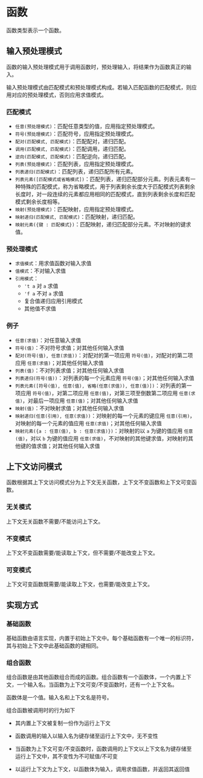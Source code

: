 # 函数

函数类型表示一个函数。

## 输入预处理模式

函数的输入预处理模式用于调用函数时，预处理输入，将结果作为函数真正的输入。

输入预处理模式由匹配模式和预处理模式构成。若输入匹配函数的匹配模式，则应用对应的预处理模式，否则应用求值模式。

### 匹配模式

- `任意(预处理模式)`：匹配任意类型的值，应用指定预处理模式。
- `符号(预处理模式)`：匹配符号，应用指定预处理模式。
- `配对(匹配模式, 匹配模式)`：匹配配对，递归匹配。
- `调用(匹配模式, 匹配模式)`：匹配调用，递归匹配。
- `逆向(匹配模式, 匹配模式)`：匹配逆向，递归匹配。
- `列表(预处理模式)`：匹配列表，应用指定预处理模式。
- `列表递归(匹配模式)`：匹配列表，递归匹配所有元素。
- `列表元素([匹配模式或省略模式])`：匹配列表，递归匹配部分元素。列表元素有一种特殊的匹配模式，称为省略模式，用于列表剩余长度大于匹配模式列表剩余长度时，对一段连续的元素都应用相同的匹配模式，直到列表剩余长度和匹配模式剩余长度相等。
- `映射(预处理模式)`：匹配映射，应用指定预处理模式。
- `映射递归(匹配模式, 匹配模式)`：匹配映射，递归匹配。
- `映射元素({键 : 匹配模式})`：匹配映射，递归匹配部分元素。不对映射的键求值。

### 预处理模式

- `求值模式`：用求值函数对输入求值
- `值模式`：不对输入求值
- `引用模式`：
  - `'t a` 对 `a` 求值
  - `'f a` 不对 `a` 求值
  - 复合值递归应用引用模式
  - 其他值不求值

### 例子

- `任意(求值)`：对任意输入求值
- `符号(值)`：不对符号求值；对其他任何输入求值
- `配对(符号(值), 任意(求值))`：对配对的第一项应用 `符号(值)`，对配对的第二项应用 `任意(求值)`；对其他任何输入求值
- `列表(值)`：不对列表求值；对其他任何输入求值
- `列表递归(符号(值))`：对列表的每一个元素应用 `符号(值)`；对其他任何输入求值
- `列表元素([符号(值), 任意(值), 省略(任意(求值)), 任意(值)])`：对列表的第一项应用 `符号(值)`，对第二项应用 `任意(值)`，对第三项至倒数第二项应用 `任意(求值)`，对最后一项应用 `任意(值)`；对其他任何输入求值
- `映射(值)`：不对映射求值；对其他任何输入求值
- `映射递归(任意(引用), 任意(求值))`：对映射的每一个元素的键应用 `任意(引用)`，对映射的每一个元素的值应用 `任意(求值)`；对其他任何输入求值
- `映射元素({a : 任意(值), b : 任意(求值)})`：对映射的以 `a` 为键的值应用 `任意(值)`，对以 `b` 为键的值应用 `任意(求值)`，不对映射的其他键求值，对映射的其他键的值求值；对其他任何输入求值

## 上下文访问模式

函数根据其上下文访问模式分为上下文无关函数，上下文不变函数和上下文可变函数。

### 无关模式

上下文无关函数不需要/不能访问上下文。

### 不变模式

上下文不变函数需要/能读取上下文，但不需要/不能改变上下文。

### 可变模式

上下文可变函数既需要/能读取上下文，也需要/能改变上下文。

## 实现方式

### 基础函数

基础函数由语言实现，内置于初始上下文中。每个基础函数有一个唯一的标识符，其与初始上下文中此基础函数的键相同。

### 组合函数

组合函数是由其他函数组合而成的函数。组合函数有一个函数体，一个内置上下文，一个输入名。当函数为上下文可变/不变函数时，还有一个上下文名。

函数体是一个值。输入名和上下文名是符号。

组合函数被调用时的行为如下

- 其内置上下文被复制一份作为运行上下文

- 函数调用的输入以输入名为键存储至运行上下文中，无不变性

- 当函数为上下文可变/不变函数时，函数调用的上下文以上下文名为键存储至运行上下文中，其不变性为不可赋值/不可变

- 以运行上下文为上下文，以函数体为输入，调用求值函数，并返回其返回值
